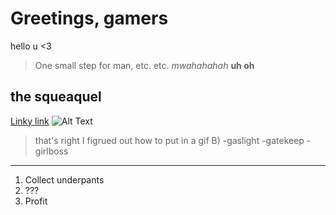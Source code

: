 # Greetings, gamers
hello u <3
> One small step for man, etc. etc. 
*mwahahahah*
**uh oh**
## the squeaquel
[Linky link](https://www.livemint.com/news/world/queen-elizabeth-died-of-broken-heart-royal-expert-decodes-double-rainbow-11664166452068.html)
![Alt Text](https://c.tenor.com/Er8PJ8x8o3MAAAAC/crab-rave.gif)

> that's right I figrued out how to put in a gif B)
-gaslight 
-gatekeep
-girlboss
---
1. Collect underpants 
2. ???
3. Profit
